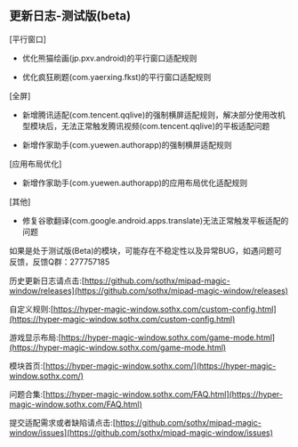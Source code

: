## 更新日志-测试版(beta)

[平行窗口]

- 优化熊猫绘画(jp.pxv.android)的平行窗口适配规则

- 优化疯狂刷题(com.yaerxing.fkst)的平行窗口适配规则

[全屏]

- 新增腾讯适配(com.tencent.qqlive)的强制横屏适配规则，解决部分使用改机型模块后，无法正常触发腾讯视频(com.tencent.qqlive)的平板适配问题

- 新增作家助手(com.yuewen.authorapp)的强制横屏适配规则

[应用布局优化]

- 新增作家助手(com.yuewen.authorapp)的应用布局优化适配规则

[其他]

- 修复谷歌翻译(com.google.android.apps.translate)无法正常触发平板适配的问题


如果是处于测试版(Beta)的模块，可能存在不稳定性以及异常BUG，如遇问题可反馈，反馈Q群：277757185

历史更新日志请点击:[https://github.com/sothx/mipad-magic-window/releases](https://github.com/sothx/mipad-magic-window/releases)

自定义规则:[https://hyper-magic-window.sothx.com/custom-config.html](https://hyper-magic-window.sothx.com/custom-config.html)

游戏显示布局:[https://hyper-magic-window.sothx.com/game-mode.html](https://hyper-magic-window.sothx.com/game-mode.html)

模块首页:[https://hyper-magic-window.sothx.com/](https://hyper-magic-window.sothx.com/)

问题合集:[https://hyper-magic-window.sothx.com/FAQ.html](https://hyper-magic-window.sothx.com/FAQ.html)

提交适配需求或者缺陷请点击:[https://github.com/sothx/mipad-magic-window/issues](https://github.com/sothx/mipad-magic-window/issues)
